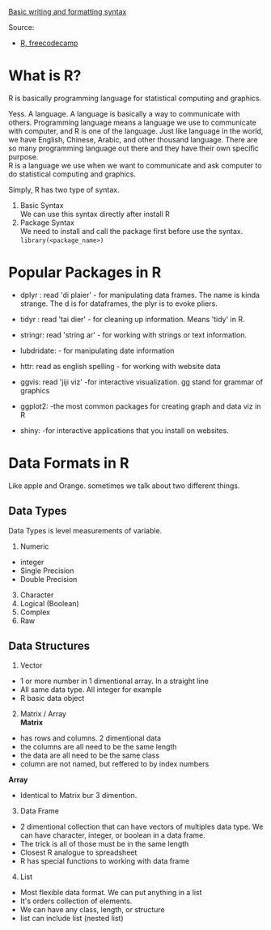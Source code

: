 [Basic writing and formatting syntax](https://docs.github.com/en/get-started/writing-on-github/getting-started-with-writing-and-formatting-on-github/basic-writing-and-formatting-syntax)  

Source:  
- [R, freecodecamp](https://www.youtube.com/watch?v=_V8eKsto3Ug)    
  
# What is R?  
R is basically programming language for statistical computing and graphics.  
  
  
Yess. A language. A language is basically a way to communicate with others. Programming language means a language we use to communicate with computer, and R is one of the language. Just like language in the world, we have English, Chinese, Arabic, and other thousand language. There are so many programming language out there and they have their own specific purpose.    
R is a language we use when we want to communicate and ask computer to do statistical computing and graphics.  
  
  
Simply, R has two type of syntax.
1. Basic Syntax  
We can use this syntax directly after install R 
2. Package Syntax  
We need to install and call the package first before use the syntax.  
`library(<package_name>)`

# Popular Packages in R  
- dplyr : read 'di plaier' - for manipulating data frames. The name is kinda strange. The d is for dataframes, the plyr is to evoke pliers.  

- tidyr : read 'tai dier' - for cleaning up information. Means 'tidy' in R.  

- stringr: read 'string ar' - for working with strings or text information.  

- lubdridate: -  for manipulating date information

- httr: read as english spelling - for working with website data

- ggvis: read 'jiji viz' -for interactive visualization. gg stand for grammar of graphics

- ggplot2: -the most common packages for creating graph and data viz in R  

- shiny: -for interactive applications that you install on websites.  

# Data Formats in R  
Like apple and Orange. sometimes we talk about two different things.  

## Data Types  
Data Types is level measurements of variable.  
1. Numeric  
- integer  
- Single Precision  
- Double Precision  
3. Character  
4. Logical (Boolean)  
5. Complex  
6. Raw

## Data Structures  
1. Vector  
- 1 or more number in 1 dimentional array. In a straight line  
- All same data type. All integer for example  
- R basic data object  

2. Matrix / Array  
**Matrix**
- has rows and columns. 2 dimentional data
- the columns are all need to be the same length
- the data are all need to be the same class  
- column are not named, but reffered to by index numbers  
  
**Array**  
- Identical to Matrix bur 3 dimention.  


3. Data Frame 
- 2 dimentional collection that can have vectors of multiples data type. We can have character, integer, or boolean in a data frame.  
- The trick is all of those must be in the same length  
- Closest R analogue to spreadsheet  
- R has special functions to working with data frame  
  

4. List  
- Most flexible data format. We can put anything in a list  
- It's orders collection of elements.
- We can have any class, length, or structure  
- list can include list (nested list)  







